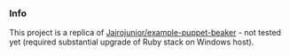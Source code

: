 ### Info
This project is a replica of [Jairojunior/example-puppet-beaker](https://github.com/jairojunior/exemplo-puppet-beaker) -  not tested yet (required substantial upgrade of Ruby stack on Windows host).

